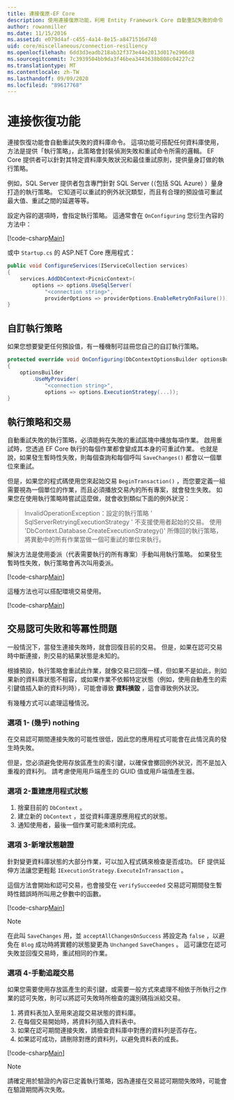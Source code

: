 ```yaml
---
title: 連接復原-EF Core
description: 使用連接復原功能，利用 Entity Framework Core 自動重試失敗的命令
author: rowanmiller
ms.date: 11/15/2016
ms.assetid: e079d4af-c455-4a14-8e15-a8471516d748
uid: core/miscellaneous/connection-resiliency
ms.openlocfilehash: 6dd3d3eadb218ab32f373e44e2013d017e2966d8
ms.sourcegitcommit: 7c3939504bb9da3f46bea3443638b808c04227c2
ms.translationtype: MT
ms.contentlocale: zh-TW
ms.lasthandoff: 09/09/2020
ms.locfileid: "89617768"
---
```

# <a name="connection-resiliency"></a>連接恢復功能

連接恢復功能會自動重試失敗的資料庫命令。 這項功能可搭配任何資料庫使用，方法是提供「執行策略」，此策略會封裝偵測失敗和重試命令所需的邏輯。 EF Core 提供者可以針對其特定資料庫失敗狀況和最佳重試原則，提供量身訂做的執行策略。

例如，SQL Server 提供者包含專門針對 SQL Server (（包括 SQL Azure) ）量身打造的執行策略。 它知道可以重試的例外狀況類型，而且有合理的預設值可重試最大值、重試之間的延遲等等。

設定內容的選項時，會指定執行策略。 這通常會在 `OnConfiguring` 您衍生內容的方法中：

[!code-csharp[Main](../../../samples/core/Miscellaneous/ConnectionResiliency/Program.cs#OnConfiguring)]

或中 `Startup.cs` 的 ASP.NET Core 應用程式：

``` csharp
public void ConfigureServices(IServiceCollection services)
{
    services.AddDbContext<PicnicContext>(
        options => options.UseSqlServer(
            "<connection string>",
            providerOptions => providerOptions.EnableRetryOnFailure()));
}
```

## <a name="custom-execution-strategy"></a>自訂執行策略

如果您想要變更任何預設值，有一種機制可註冊您自己的自訂執行策略。

``` csharp
protected override void OnConfiguring(DbContextOptionsBuilder optionsBuilder)
{
    optionsBuilder
        .UseMyProvider(
            "<connection string>",
            options => options.ExecutionStrategy(...));
}
```

## <a name="execution-strategies-and-transactions"></a>執行策略和交易

自動重試失敗的執行策略，必須能夠在失敗的重試區塊中播放每項作業。 啟用重試時，您透過 EF Core 執行的每個作業都會變成其本身的可重試作業。 也就是說，如果發生暫時性失敗，則每個查詢和每個呼叫 `SaveChanges()` 都會以一個單位來重試。

但是，如果您的程式碼使用您來起始交易 `BeginTransaction()` ，而您要定義一組需要視為一個單位的作業，而且必須播放交易內的所有專案，就會發生失敗。 如果您在使用執行策略時嘗試這麼做，就會收到類似下面的例外狀況：

> InvalidOperationException：設定的執行策略 ' SqlServerRetryingExecutionStrategy ' 不支援使用者起始的交易。 使用 'DbContext.Database.CreateExecutionStrategy()' 所傳回的執行策略，將異動中的所有作業當做一個可重試的單位來執行。

解決方法是使用委派（代表需要執行的所有專案）手動叫用執行策略。 如果發生暫時性失敗，執行策略會再次叫用委派。

[!code-csharp[Main](../../../samples/core/Miscellaneous/ConnectionResiliency/Program.cs#ManualTransaction)]

這種方法也可以搭配環境交易使用。

[!code-csharp[Main](../../../samples/core/Miscellaneous/ConnectionResiliency/Program.cs#AmbientTransaction)]

## <a name="transaction-commit-failure-and-the-idempotency-issue"></a>交易認可失敗和等冪性問題

一般情況下，當發生連接失敗時，就會回復目前的交易。 但是，如果在認可交易時中斷連接，則交易的結果狀態是未知的。 

根據預設，執行策略會重試此作業，就像交易已回復一樣，但如果不是如此，則如果新的資料庫狀態不相容，或如果作業不依賴特定狀態（例如，使用自動產生的索引鍵值插入新的資料列時），可能會導致 **資料損毀** ，這會導致例外狀況。

有幾種方式可以處理這種情況。

### <a name="option-1---do-almost-nothing"></a>選項 1- (幾乎) nothing

在交易認可期間連接失敗的可能性很低，因此您的應用程式可能會在此情況真的發生時失敗。

但是，您必須避免使用存放區產生的索引鍵，以確保會擲回例外狀況，而不是加入重複的資料列。 請考慮使用用戶端產生的 GUID 值或用戶端值產生器。

### <a name="option-2---rebuild-application-state"></a>選項 2-重建應用程式狀態

1. 捨棄目前的 `DbContext` 。
2. 建立新的 `DbContext` ，並從資料庫還原應用程式的狀態。
3. 通知使用者，最後一個作業可能未順利完成。

### <a name="option-3---add-state-verification"></a>選項 3-新增狀態驗證

針對變更資料庫狀態的大部分作業，可以加入程式碼來檢查是否成功。 EF 提供延伸方法讓您更輕鬆 `IExecutionStrategy.ExecuteInTransaction` 。

這個方法會開始和認可交易，也會接受在 `verifySucceeded` 交易認可期間發生暫時性錯誤時所叫用之參數中的函數。

[!code-csharp[Main](../../../samples/core/Miscellaneous/ConnectionResiliency/Program.cs#Verification)]

> [!NOTE]
> 在此叫 `SaveChanges` 用，並 `acceptAllChangesOnSuccess` 將設定為 `false` ，以避免在 `Blog` 成功時將實體的狀態變更為 `Unchanged` `SaveChanges` 。 這可讓您在認可失敗並回復交易時，重試相同的作業。

### <a name="option-4---manually-track-the-transaction"></a>選項 4-手動追蹤交易

如果您需要使用存放區產生的索引鍵，或需要一般方式來處理不相依于所執行之作業的認可失敗，則可以將認可失敗時所檢查的識別碼指派給交易。

1. 將資料表加入至用來追蹤交易狀態的資料庫。
2. 在每個交易開始時，將資料列插入資料表中。
3. 如果在認可期間連接失敗，請檢查資料庫中對應的資料列是否存在。
4. 如果認可成功，請刪除對應的資料列，以避免資料表的成長。

[!code-csharp[Main](../../../samples/core/Miscellaneous/ConnectionResiliency/Program.cs#Tracking)]

> [!NOTE]
> 請確定用於驗證的內容已定義執行策略，因為連接在交易認可期間失敗時，可能會在驗證期間再次失敗。
